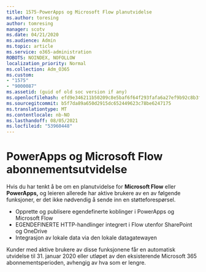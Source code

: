 ```yaml
---
title: 1575-PowerApps og Microsoft Flow planutvidelse
ms.author: toresing
author: tomresing
manager: scotv
ms.date: 04/21/2020
ms.audience: Admin
ms.topic: article
ms.service: o365-administration
ROBOTS: NOINDEX, NOFOLLOW
localization_priority: Normal
ms.collection: Adm_O365
ms.custom:
- "1575"
- "9000087"
ms.assetid: (guid of old soc version if any)
ms.openlocfilehash: efd9e346211b50209c8e5baf6f64f293fafa6a27ef9b92c8b3f6fade889307a4
ms.sourcegitcommit: b5f7da89a650d2915dc652449623c78be6247175
ms.translationtype: MT
ms.contentlocale: nb-NO
ms.lasthandoff: 08/05/2021
ms.locfileid: "53960448"
---
```

# <a name="powerapps-and-microsoft-flow-plan-extension"></a>PowerApps og Microsoft Flow abonnementsutvidelse

Hvis du har tenkt å be om en planutvidelse for **Microsoft Flow** eller **PowerApps,** og leieren allerede har aktive brukere av en av følgende funksjoner, er det ikke nødvendig å sende inn en støtteforespørsel.

- Opprette og publisere egendefinerte koblinger i PowerApps og Microsoft Flow
- EGENDEFINERTE HTTP-handlinger integrert i Flow utenfor SharePoint og OneDrive
- Integrasjon av lokale data via den lokale datagatewayen

Kunder med aktive brukere av disse funksjonene får en automatisk utvidelse til 31. januar 2020 eller utløpet av den eksisterende Microsoft 365 abonnementsperioden, avhengig av hva som er lengre.